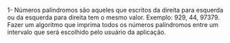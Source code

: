 1-	Números palíndromos são aqueles que escritos da direita para esquerda ou da esquerda para direita tem o mesmo valor. Exemplo: 929, 44, 97379. 
Fazer um algoritmo que imprima todos os números palíndromos entre um intervalo que será escolhido pelo usuário da aplicação.
